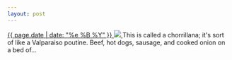```yaml
---
layout: post
---
```


<p>
  <a href="/119">
    <time>{{ page.date | date: "%e %B %Y" }}</time>
    <img src="{{ site.assets_url }}/119.jpg">
  </a>
  This is called a chorrillana; it's sort of like a Valparaiso poutine. Beef, hot dogs, sausage, and cooked onion on a bed of...
</p>

